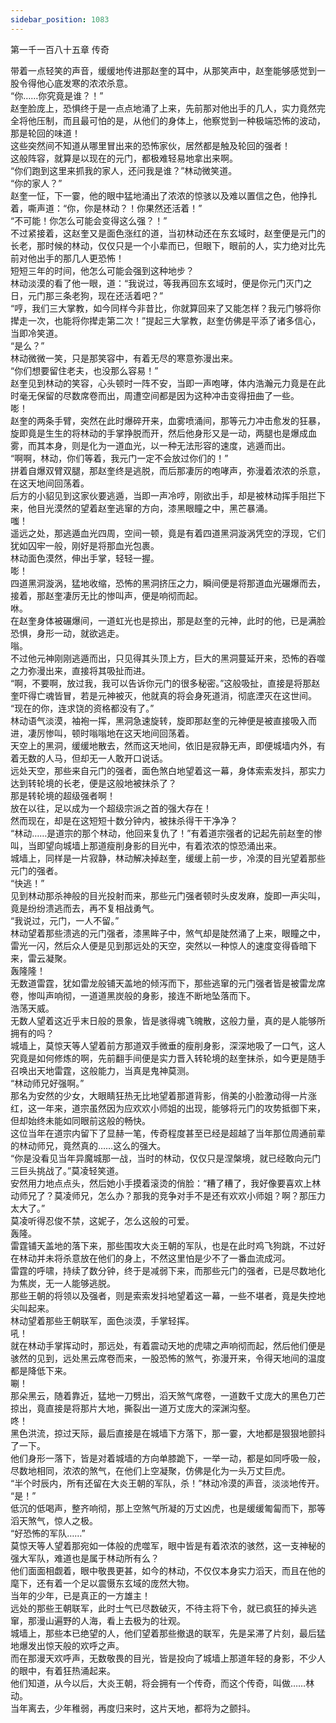 ```yaml
---
sidebar_position: 1083
---
```

 第一千一百八十五章 传奇


带着一点轻笑的声音，缓缓地传进那赵奎的耳中，从那笑声中，赵奎能够感觉到一股令得他心底发寒的浓浓杀意。  
“你……你究竟是谁？！”  
赵奎脸庞上，恐惧终于是一点点地涌了上来，先前那对他出手的几人，实力竟然完全将他压制，而且最可怕的是，从他们的身体上，他察觉到一种极端恐怖的波动，那是轮回的味道！  
这些突然间不知道从哪里冒出来的恐怖家伙，居然都是触及轮回的强者！  
这般阵容，就算是以现在的元门，都极难轻易地拿出来啊。  
“你们跑到这里来抓我的家人，还问我是谁？”林动微笑道。  
“你的家人？”  
赵奎一怔，下一霎，他的眼中猛地涌出了浓浓的惊骇以及难以置信之色，他挣扎着，嘶声道：“你，你是林动？！你果然还活着！”  
“不可能！你怎么可能会变得这么强？！”  
不过紧接着，这赵奎又是面色涨红的道，当初林动还在东玄域时，赵奎便是元门的长老，那时候的林动，仅仅只是一个小辈而已，但眼下，眼前的人，实力绝对比先前对他出手的那几人更恐怖！  
短短三年的时间，他怎么可能会强到这种地步？  
林动淡漠的看了他一眼，道：“我说过，等我再回东玄域时，便是你元门灭门之日，元门那三条老狗，现在还活着吧？”  
“哼，我们三大掌教，如今同样今非昔比，你就算回来了又能怎样？我元门够将你撵走一次，也能将你撵走第二次！”提起三大掌教，赵奎仿佛是平添了诸多信心，当即冷笑道。  
“是么？”  
林动微微一笑，只是那笑容中，有着无尽的寒意弥漫出来。  
“你们想要留住老夫，也没那么容易！”  
赵奎见到林动的笑容，心头顿时一阵不安，当即一声咆哮，体内浩瀚元力竟是在此时毫无保留的尽数席卷而出，周遭空间都是因为这种冲击变得扭曲了一些。  
嘭！  
赵奎的两条手臂，突然在此时爆碎开来，血雾喷涌间，那等元力冲击愈发的狂暴，旋即竟是生生的将林动的手掌挣脱而开，然后他身形又是一动，两腿也是爆成血雾，而其本身，则是化为一道血光，以一种无法形容的速度，逃遁而出。  
“啊啊，林动，你们等着，我元门一定不会放过你们的！”  
拼着自爆双臂双腿，那赵奎终是逃脱，而后那凄厉的咆哮声，弥漫着浓浓的杀意，在这天地间回荡着。  
后方的小貂见到这家伙要逃遁，当即一声冷哼，刚欲出手，却是被林动挥手阻拦下来，他目光漠然的望着赵奎逃窜的方向，漆黑眼瞳之中，黑芒暴涌。  
嗤！  
遥远之处，那逃遁血光四周，空间一顿，竟是有着四道黑洞漩涡凭空的浮现，它们犹如囚牢一般，刚好是将那血光包裹。  
林动面色漠然，伸出手掌，轻轻一握。  
嘭！  
四道黑洞漩涡，猛地收缩，恐怖的黑洞挤压之力，瞬间便是将那道血光碾爆而去，接着，那赵奎凄厉无比的惨叫声，便是响彻而起。  
咻。  
在赵奎身体被碾爆间，一道虹光也是掠出，那是赵奎的元神，此时的他，已是满脸恐惧，身形一动，就欲逃走。  
嗡。  
不过他元神刚刚逃遁而出，只见得其头顶上方，巨大的黑洞蔓延开来，恐怖的吞噬之力弥漫出来，直接将其吸扯而进。  
“啊，不要啊，放过我，我可以告诉你元门的很多秘密。”这般吸扯，直接是将那赵奎吓得亡魂皆冒，若是元神被灭，他就真的将会身死道消，彻底湮灭在这世间。  
“现在的你，连求饶的资格都没有了。”  
林动语气淡漠，袖袍一挥，黑洞急速旋转，旋即那赵奎的元神便是被直接吸入而进，凄厉惨叫，顿时嗡嗡地在这天地间回荡着。  
天空上的黑洞，缓缓地散去，然而这天地间，依旧是寂静无声，即便城墙内外，有着无数的人马，但却无一人敢开口说话。  
远处天空，那些来自元门的强者，面色煞白地望着这一幕，身体索索发抖，那实力达到转轮境的长老，便是这般地被抹杀了？  
那是转轮境的超级强者啊！  
放在以往，足以成为一个超级宗派之首的强大存在！  
然而现在，却是在这短短十数分钟内，被抹杀得干干净净？  
“林动……是道宗的那个林动，他回来复仇了！”有着道宗强者的记起先前赵奎的惨叫，当即望向城墙上那道瘦削身影的目光中，有着浓浓的惊恐涌出来。  
城墙上，同样是一片寂静，林动解决掉赵奎，缓缓上前一步，冷漠的目光望着那些元门的强者。  
“快逃！”  
见到林动那杀神般的目光投射而来，那些元门强者顿时头皮发麻，旋即一声尖叫，竟是纷纷溃逃而去，再不复相战勇气。  
“我说过，元门，一人不留。”  
林动望着那些溃逃的元门强者，漆黑眸子中，煞气却是陡然涌了上来，眼瞳之中，雷光一闪，然后众人便是见到那远处的天空，突然以一种惊人的速度变得昏暗下来，雷云凝聚。  
轰隆隆！  
无数道雷霆，犹如雷龙般铺天盖地的倾泻而下，那些逃窜的元门强者皆是被雷龙席卷，惨叫声响彻，一道道黑炭般的身影，接连不断地坠落而下。  
浩荡天威。  
无数人望着这近乎末日般的景象，皆是骇得魂飞魄散，这般力量，真的是人能够所拥有的吗？  
城墙上，莫惊天等人望着前方那道双手微垂的瘦削身影，深深地吸了一口气，这人究竟是如何修炼的啊，先前翻手间便是实力晋入转轮境的赵奎抹杀，如今更是随手召唤出天地雷霆，这般能力，当真是鬼神莫测。  
“林动师兄好强啊。”  
那名为安然的少女，大眼睛狂热无比地望着那道背影，俏美的小脸激动得一片涨红，这一年来，道宗虽然因为应欢欢小师姐的出现，能够将元门的攻势抵御下来，但却始终未能如同眼前这般的畅快。  
这位当年在道宗内留下了显赫一笔，传奇程度甚至已经是超越了当年那位周通前辈的林动师兄，竟然真的……这么的强大。  
“你是没看见当年异魔城那一战，当时的林动，仅仅只是涅槃境，就已经敢向元门三巨头挑战了。”莫凌轻笑道。  
安然用力地点点头，然后她小手摸着滚烫的俏脸：“糟了糟了，我好像要喜欢上林动师兄了？莫凌师兄，怎么办？那我的竞争对手不是还有欢欢小师姐？啊？那压力太大了。”  
莫凌听得忍俊不禁，这妮子，怎么这般的可爱。  
轰隆。  
雷霆铺天盖地的落下来，那些围攻大炎王朝的军队，也是在此时鸡飞狗跳，不过好在林动并未将杀意放在他们的身上，不然这里怕是少不了一番血流成河。  
雷霆的呼啸，持续了数分钟，终于是减弱下来，而那些元门的强者，已是尽数地化为焦炭，无一人能够逃脱。  
那些王朝的将领以及强者，则是索索发抖地望着这一幕，一些不堪者，竟是失控地尖叫起来。  
林动望着那些王朝联军，面色淡漠，手掌轻挥。  
吼！  
就在林动手掌挥动时，那远处，有着震动天地的虎啸之声响彻而起，然后他们便是骇然的见到，远处黑云席卷而来，一股恐怖的煞气，弥漫开来，令得天地间的温度都是降低下来。  
唰！  
那朵黑云，随着靠近，猛地一刀劈出，滔天煞气席卷，一道数千丈庞大的黑色刀芒掠出，竟直接是将那片大地，撕裂出一道万丈庞大的深渊沟壑。  
咚！  
黑色洪流，掠过天际，最后直接是在城墙下方落下，那一霎，大地都是狠狠地颤抖了一下。  
他们身形一落下，皆是对着城墙的方向单膝跪下，一举一动，都是如同呼吸一般，尽数地相同，浓浓的煞气，在他们上空凝聚，仿佛是化为一头万丈巨虎。  
“半个时辰内，所有还留在大炎王朝的军队，杀！”林动冷漠的声音，淡淡地传开。  
“是！”  
低沉的低喝声，整齐响彻，那上空煞气所凝的万丈凶虎，也是缓缓匍匐而下，那等滔天煞气，惊人之极。  
“好恐怖的军队……”  
莫惊天等人望着那宛如一体般的虎噬军，眼中皆是有着浓浓的骇然，这一支神秘的强大军队，难道也是属于林动所有么？  
他们面面相觑着，眼中敬畏更甚，如今的林动，不仅仅本身实力滔天，而且在他的麾下，还有着一个足以震慑东玄域的庞然大物。  
当年的少年，已是真正的一方雄主！  
远处的那些王朝联军，此时士气已尽数破灭，不待主将下令，就已疯狂的掉头逃窜，那漫山遍野的人海，看上去极为的壮观。  
城墙上，那些本已绝望的人，他们望着那些撤退的联军，先是呆滞了片刻，最后猛地爆发出惊天般的欢呼之声。  
而在那漫天欢呼声，无数敬畏的目光，皆是投向了城墙上那道年轻的身影，不少人的眼中，有着狂热涌起来。  
他们知道，从今以后，大炎王朝，将会拥有一个传奇，而这个传奇，叫做……林动。  
当年离去，少年稚弱，再度归来时，这片天地，都将为之颤抖。  
  
  
